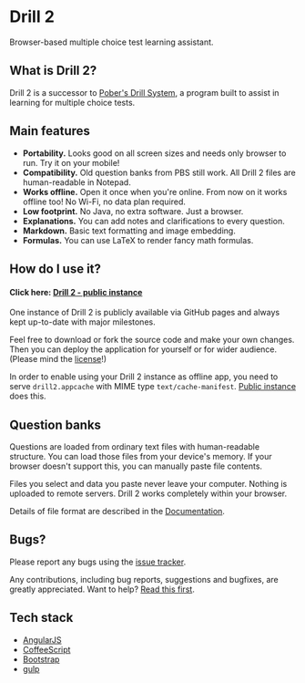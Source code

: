 # Drill 2

Browser-based multiple choice test learning assistant.


## What is Drill 2?

Drill 2 is a successor to [Pober's Drill System](https://code.google.com/p/drill/), a program built to assist in learning for multiple choice tests.


## Main features

- **Portability.** Looks good on all screen sizes and needs only browser to run. Try it on your mobile!
- **Compatibility.** Old question banks from PBS still work. All Drill 2 files are human-readable in Notepad.
- **Works offline.** Open it once when you're online. From now on it works offline too! No Wi-Fi, no data plan required.
- **Low footprint.** No Java, no extra software. Just a browser.
- **Explanations.** You can add notes and clarifications to every question.
- **Markdown.** Basic text formatting and image embedding.
- **Formulas.** You can use LaTeX to render fancy math formulas.


## How do I use it?

#### Click here: [Drill 2 - public instance](https://gronostajo.github.io/drill2/)

One instance of Drill 2 is publicly available via GitHub pages and always kept up-to-date with major milestones.

Feel free to download or fork the source code and make your own changes. Then you can deploy the application for yourself or for wider audience. (Please mind the [license](https://github.com/gronostajo/drill2/blob/master/LICENSE)!)

In order to enable using your Drill 2 instance as offline app, you need to serve `drill2.appcache` with MIME type `text/cache-manifest`. [Public instance](https://gronostajo.github.io/drill2/) does this.


## Question banks

Questions are loaded from ordinary text files with human-readable structure. You can load those files from your  device's memory. If your browser doesn't support this, you can manually paste file contents.

Files you select and data you paste never leave your computer. Nothing is uploaded to remote servers. Drill 2 works completely within your browser.

Details of file format are described in the [Documentation](https://github.com/gronostajo/drill2/wiki).


## Bugs?

Please report any bugs using the [issue tracker](https://github.com/gronostajo/drill2/issues).

Any contributions, including bug reports, suggestions and bugfixes, are greatly appreciated. Want to help? [Read this first](CONTRIBUTING.md).


## Tech stack

- [AngularJS](https://angularjs.org/)
- [CoffeeScript](http://coffeescript.org/)
- [Bootstrap](https://getbootstrap.com/)
- [gulp](http://gulpjs.com/)
